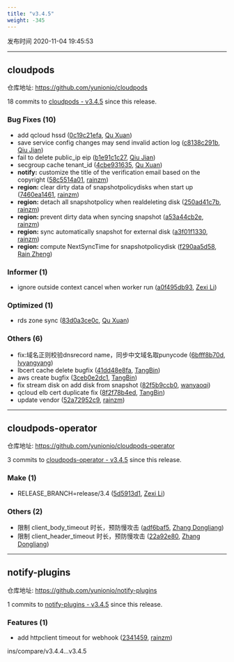 ```yaml
---
title: "v3.4.5"
weight: -345
---
```


发布时间 2020-11-04 19:45:53

---
## cloudpods

仓库地址: https://github.com/yunionio/cloudpods

18 commits to [cloudpods - v3.4.5] since this release.

### Bug Fixes (10)
- add qcloud hssd ([0c19c21efa](https://github.com/yunionio/cloudpods/commit/0c19c21efac6657f66ffb0216542c9c88f94a84a), [Qu Xuan](mailto:quxuan@yunionyun.com))
- save service config changes may send invalid action log ([c8138c291b](https://github.com/yunionio/cloudpods/commit/c8138c291b13ce5530694c2613cadfc2a011f526), [Qiu Jian](mailto:qiujian@yunionyun.com))
- fail to delete public_ip eip ([b1e91c1c27](https://github.com/yunionio/cloudpods/commit/b1e91c1c27f78c158ca4519c61c5be93f83199c3), [Qiu Jian](mailto:qiujian@yunionyun.com))
- secgroup cache tenant_id ([4cbe931635](https://github.com/yunionio/cloudpods/commit/4cbe93163581f5a28b2a4861b041801d7c7531e7), [Qu Xuan](mailto:quxuan@yunionyun.com))
- **notify:** customize the title of the verification email based on the copyright ([58c5514a01](https://github.com/yunionio/cloudpods/commit/58c5514a0163cd51e76f7566e246edeaaa3ed07e), [rainzm](mailto:mjoycarry@gmail.com))
- **region:** clear dirty data of snapshotpolicydisks when start up ([7460ea1461](https://github.com/yunionio/cloudpods/commit/7460ea1461c7044efec7bd68635fc7ea37b505cf), [rainzm](mailto:mjoycarry@gmail.com))
- **region:** detach all snapshotpolicy when realdeleting disk ([250ad41c7b](https://github.com/yunionio/cloudpods/commit/250ad41c7b5f08776884f8ffce58ae003ecb808b), [rainzm](mailto:mjoycarry@gmail.com))
- **region:** prevent dirty data when syncing snapshot ([a53a44cb2e](https://github.com/yunionio/cloudpods/commit/a53a44cb2e1fc7cf137a787fc22f11030b368b11), [rainzm](mailto:mjoycarry@gmail.com))
- **region:** sync automatically snapshot for external disk ([a3f01f1330](https://github.com/yunionio/cloudpods/commit/a3f01f1330ff57b09aad8de085c98b3d71986d65), [rainzm](mailto:mjoycarry@gmail.com))
- **region:** compute NextSyncTime for snapshotpolicydisk ([f290aa5d58](https://github.com/yunionio/cloudpods/commit/f290aa5d58c14faa9e3d58681f7b3ba2e849fd3f), [Rain Zheng](mailto:mjoycarry@gmail.com))

### Informer (1)
- ignore outside context cancel when worker run ([a0f495db93](https://github.com/yunionio/cloudpods/commit/a0f495db937d2d9027e3166ae86f46b0a749323c), [Zexi Li](mailto:zexi.li@qq.com))

### Optimized (1)
- rds zone sync ([83d0a3ce0c](https://github.com/yunionio/cloudpods/commit/83d0a3ce0c74c2de4f0a194427f3eb0b75881f98), [Qu Xuan](mailto:quxuan@yunionyun.com))

### Others (6)
- fix:域名正则校验dnsrecord name，同步中文域名取punycode ([6bfff8b70d](https://github.com/yunionio/cloudpods/commit/6bfff8b70df53215df3d15d96a3c6a0437183931), [lvyangyang](mailto:lvyangyang@yunion.cn))
- lbcert cache delete bugfix ([41dd48e8fa](https://github.com/yunionio/cloudpods/commit/41dd48e8fafae95a3001f155bd9d10b306ac7d78), [TangBin](mailto:tangbin@yunion.cn))
- aws create bugfix ([3ceb0e2dc1](https://github.com/yunionio/cloudpods/commit/3ceb0e2dc13f4afdb52b5db5915d2c1fe8357154), [TangBin](mailto:tangbin@yunion.cn))
- fix stream disk on add disk from snapshot ([82f5b9ccb0](https://github.com/yunionio/cloudpods/commit/82f5b9ccb0f0885c259e98b58126e3651da1b08d), [wanyaoqi](mailto:wanyaoqi@yunionyun.com))
- qcloud elb cert duplicate fix ([8f2f78b4ed](https://github.com/yunionio/cloudpods/commit/8f2f78b4ed97f62b24ff315187bb4f25c47f1d71), [TangBin](mailto:tangbin@yunion.cn))
- update vendor ([52a72952c9](https://github.com/yunionio/cloudpods/commit/52a72952c90289f8ea5d9af3240e3b6549e33581), [rainzm](mailto:mjoycarry@gmail.com))

[cloudpods - v3.4.5]: https://github.com/yunionio/cloudpods/compare/v3.4.4...v3.4.5
---
## cloudpods-operator

仓库地址: https://github.com/yunionio/cloudpods-operator

3 commits to [cloudpods-operator - v3.4.5] since this release.

### Make (1)
- RELEASE_BRANCH=release/3.4 ([5d5913d1](https://github.com/yunionio/cloudpods-operator/commit/5d5913d1616b59b0f590380db4803cd14f782150), [Zexi Li](mailto:zexi.li@qq.com))

### Others (2)
- 限制 client_body_timeout 时长，预防慢攻击 ([adf6baf5](https://github.com/yunionio/cloudpods-operator/commit/adf6baf5b4b5e1fba97888d0356abf2eda5f58ae), [Zhang Dongliang](mailto:zhangdongliang@yunion.cn))
- 限制 client_header_timeout 时长，预防慢攻击 ([22a92e80](https://github.com/yunionio/cloudpods-operator/commit/22a92e80f9d70070bd4cdb36d103456ac7206fb0), [Zhang Dongliang](mailto:zhangdongliang@yunion.cn))

[cloudpods-operator - v3.4.5]: https://github.com/yunionio/cloudpods-operator/compare/v3.4.4...v3.4.5
---
## notify-plugins

仓库地址: https://github.com/yunionio/notify-plugins

1 commits to [notify-plugins - v3.4.5] since this release.

### Features (1)
- add httpclient timeout for webhook ([2341459](https://github.com/yunionio/notify-plugins/commit/234145996084cfcefecefded5d4719b1a3b97a49), [rainzm](mailto:mjoycarry@gmail.com))

[notify-plugins - v3.4.5]: https://github.com/yunionio/notify-plugins/compare/v3.4.4...v3.4.5
ins/compare/v3.4.4...v3.4.5
